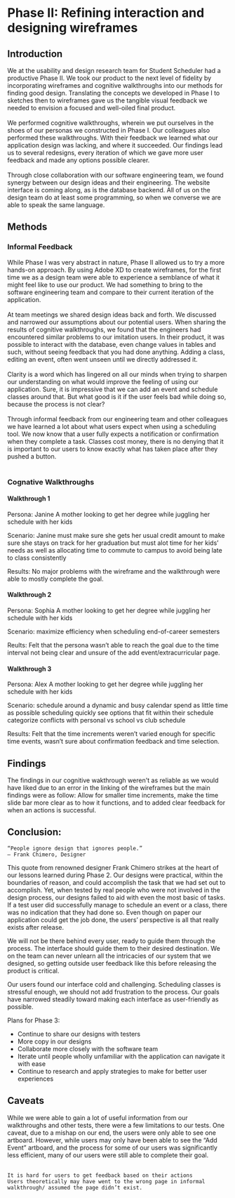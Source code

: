 # Phase II: Refining interaction and designing wireframes


<h2>Introduction</h2>
<p>We at the usability and design research team for Student Scheduler had a productive Phase II. We took our product to the next level of fidelity by incorporating wireframes and cognitive walkthroughs into our methods for finding good design. Translating the concepts we developed in Phase I to sketches then to wireframes gave us the tangible visual feedback we needed to envision a focused and well-oiled final product. <br><br>
We performed cognitive walkthroughs, wherein we put ourselves in the shoes of our personas we constructed in Phase I. Our colleagues also performed these walkthroughs. With their feedback we learned what our application design was lacking, and where it succeeded. Our findings lead us to several redesigns, every iteration of which we gave more user feedback and made any options possible clearer. <br><br>
Through close collaboration with our software engineering team, we found synergy between our design ideas and their engineering.  The website interface is coming along, as is the database backend. All of us on the design team do at least some programming, so when we converse we are able to speak the same language. 
</p>

<h2>Methods</h2>


<h3>Informal Feedback</h3>
<p>
    While Phase I was very abstract in nature, Phase II allowed us to try a more hands-on approach. By using Adobe XD to create wireframes, for the first time we as a design team were able to experience a semblance of what it might feel like to use our product. We had something to bring to the software engineering team and compare to their current iteration of the application. <br><br>
    At team meetings we shared design ideas back and forth. We discussed and narrowed our assumptions about our potential users. When sharing the results of cognitive walkthroughs, we found that the engineers had encountered similar problems to our imitation users. In their product, it was possible to interact with the database, even change values in tables and such, without seeing feedback that you had done anything. Adding a class, editing an event, often went unseen until we directly addressed it. <br><br>
    Clarity is a word which has lingered on all our minds when trying to sharpen our understanding on what would improve the feeling of using our application. Sure, it is impressive that we can add an event and schedule classes around that. But what good is it if the user feels bad while doing so, because the process is not clear? <br><br>
    Through informal feedback from our engineering team and other colleagues we have learned a lot about what users expect when using a scheduling tool. We now know that a user fully expects a notification or confirmation when they complete a task. Classes cost money, there is no denying that it is important to our users to know exactly what has taken place after they pushed a button. <br><br>
</p>


<h3>Cognative Walkthroughs</h3>

#### Walkthrough 1
Persona: Janine
A mother looking to get her degree while juggling her schedule with her kids

Scenario:
Janine must make sure she gets her usual credit amount to make sure she stays on
track for her graduation but must alot time for her kids’ needs as well as allocating time
to commute to campus to avoid being late to class consistently

Results:
No major problems with the wireframe and the walkthrough were able to mostly complete the goal.

#### Walkthrough 2
Persona: Sophia
A mother looking to get her degree while juggling her schedule with her kids

Scenario:
maximize efficiency when scheduling end-of-career semesters

Reults:
Felt that the persona wasn’t able to reach the goal due to the time interval not being clear and unsure of the add event/extracurricular page.

#### Walkthrough 3
Persona: Alex
A mother looking to get her degree while juggling her schedule with her kids

Scenario:
schedule around a dynamic and busy calendar
spend as little time as possible scheduling
quickly see options that fit within their schedule
categorize conflicts with personal vs school vs club schedule

Results:
Felt that the time increments weren’t varied enough for specific time events, wasn’t sure about confirmation feedback and time selection.

<h2>Findings</h2>
The findings in our cognitive wakthrough weren't as reliable as we would have liked due to an error in the linking of the wireframes but the main findings were as follow: Allow for smaller time increments, make the time slide bar more clear as to how it functions, and to added clear feedback for when an actions is successful.

<h2>Conclusion:</h2>


    “People ignore design that ignores people.”
    — Frank Chimero, Designer
  
This quote from renowned designer Frank Chimero strikes at the heart of our lessons learned during Phase 2. Our designs were practical, within the boundaries of reason, and could accomplish the task that we had set out to accomplish. Yet, when tested by real people who were not involved in the design process, our designs failed to aid with even the most basic of tasks. If a test user did successfully manage to schedule an event or a class, there was no indication that they had done so. Even though on paper our application could get the job done, the users’ perspective is all that really exists after release.

We will not be there behind every user, ready to guide them through the process. The interface should guide them to their desired destination. We on the team can never unlearn all the intricacies of our system that we designed, so getting outside user feedback like this before releasing the product is critical.

Our users found our interface cold and challenging. Scheduling classes is stressful enough, we should not add frustration to the process. Our goals have narrowed steadily toward making each interface as user-friendly as possible.

Plans for Phase 3: 
  - Continue to share our designs with testers 
  - More copy in our designs 
  - Collaborate more closely with the software team 
  - Iterate until people wholly unfamiliar with the application can navigate it with ease 
  - Continue to research and apply strategies to make for better user experiences

<h2>Caveats</h2>
<p>	While we were able to gain a lot of useful information from our walkthroughs and other tests, there were a few limitations to our tests.
	One caveat, due to a mishap on our end, the users were only able to see one artboard. However, while users may only have been able to see the “Add Event” artboard, and the process for some of our users was significantly less efficient, many of our users were still able to complete their goal.<br><br>
    
	It is hard for users to get feedback based on their actions
	Users theoretically may have went to the wrong page in informal walkthrough/ assumed the page didn’t exist.
</p>
